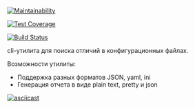 [![Maintainability](https://api.codeclimate.com/v1/badges/6e9dbc2762f1ede57c6f/maintainability)](https://codeclimate.com/github/Luckybox59/project-lvl2-s463/maintainability)

[![Test Coverage](https://api.codeclimate.com/v1/badges/6e9dbc2762f1ede57c6f/test_coverage)](https://codeclimate.com/github/Luckybox59/project-lvl2-s463/test_coverage)

[![Build Status](https://travis-ci.com/Luckybox59/gendiff.svg?branch=master)](https://travis-ci.com/Luckybox59/gendiff)

cli-утилита для поиска отличий в конфигурационных файлах.

Возможности утилиты:

* Поддержка разных форматов JSON, yaml, ini
* Генерация отчета в виде plain text, pretty и json

[![asciicast](https://asciinema.org/a/j5luQHTtAEIa7DmjbEKMfrIcP.svg)](https://asciinema.org/a/j5luQHTtAEIa7DmjbEKMfrIcP)
